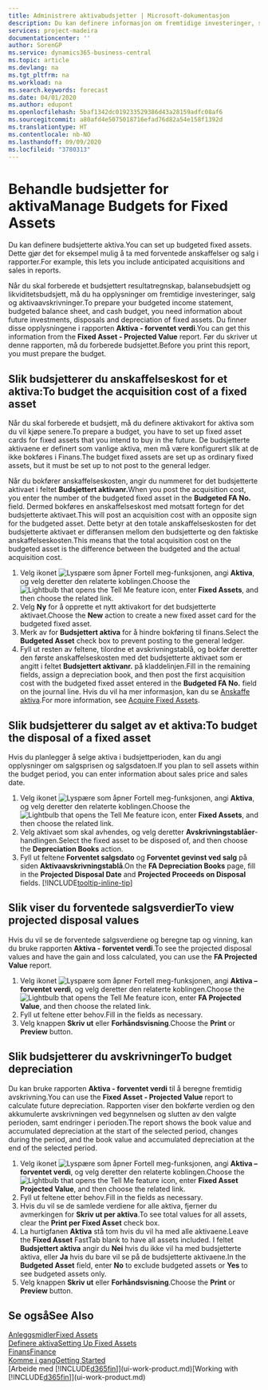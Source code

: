 ```yaml
---
title: Administrere aktivabudsjetter | Microsoft-dokumentasjon
description: Du kan definere informasjon om fremtidige investeringer, salg og avskrivning av aktiva for å bidra til å klargjøre budsjetter og prognoser.
services: project-madeira
documentationcenter: ''
author: SorenGP
ms.service: dynamics365-business-central
ms.topic: article
ms.devlang: na
ms.tgt_pltfrm: na
ms.workload: na
ms.search.keywords: forecast
ms.date: 04/01/2020
ms.author: edupont
ms.openlocfilehash: 5baf1342dc019233529386d43a28159adfc08af6
ms.sourcegitcommit: a80afd4e5075018716efad76d82a54e158f1392d
ms.translationtype: HT
ms.contentlocale: nb-NO
ms.lasthandoff: 09/09/2020
ms.locfileid: "3780313"
---
```

# <a name="manage-budgets-for-fixed-assets"></a><span data-ttu-id="e744d-103">Behandle budsjetter for aktiva</span><span class="sxs-lookup"><span data-stu-id="e744d-103">Manage Budgets for Fixed Assets</span></span>
<span data-ttu-id="e744d-104">Du kan definere budsjetterte aktiva.</span><span class="sxs-lookup"><span data-stu-id="e744d-104">You can set up budgeted fixed assets.</span></span> <span data-ttu-id="e744d-105">Dette gjør det for eksempel mulig å ta med forventede anskaffelser og salg i rapporter.</span><span class="sxs-lookup"><span data-stu-id="e744d-105">For example, this lets you include anticipated acquisitions and sales in reports.</span></span>  

<span data-ttu-id="e744d-106">Når du skal forberede et budsjettert resultatregnskap, balansebudsjett og likviditetsbudsjett, må du ha opplysninger om fremtidige investeringer, salg og aktivaavskrivninger.</span><span class="sxs-lookup"><span data-stu-id="e744d-106">To prepare your budgeted income statement, budgeted balance sheet, and cash budget, you need information about future investments, disposals and depreciation of fixed assets.</span></span> <span data-ttu-id="e744d-107">Du finner disse opplysningene i rapporten **Aktiva - forventet verdi**.</span><span class="sxs-lookup"><span data-stu-id="e744d-107">You can get this information from the **Fixed Asset - Projected Value** report.</span></span> <span data-ttu-id="e744d-108">Før du skriver ut denne rapporten, må du forberede budsjettet.</span><span class="sxs-lookup"><span data-stu-id="e744d-108">Before you print this report, you must prepare the budget.</span></span>  

## <a name="to-budget-the-acquisition-cost-of-a-fixed-asset"></a><span data-ttu-id="e744d-109">Slik budsjetterer du anskaffelseskost for et aktiva:</span><span class="sxs-lookup"><span data-stu-id="e744d-109">To budget the acquisition cost of a fixed asset</span></span>
<span data-ttu-id="e744d-110">Når du skal forberede et budsjett, må du definere aktivakort for aktiva som du vil kjøpe senere.</span><span class="sxs-lookup"><span data-stu-id="e744d-110">To prepare a budget, you have to set up fixed asset cards for fixed assets that you intend to buy in the future.</span></span> <span data-ttu-id="e744d-111">De budsjetterte aktivaene er definert som vanlige aktiva, men må være konfigurert slik at de ikke bokføres i Finans.</span><span class="sxs-lookup"><span data-stu-id="e744d-111">The budget fixed assets are set up as ordinary fixed assets, but it must be set up to not post to the general ledger.</span></span>

<span data-ttu-id="e744d-112">Når du bokfører anskaffelseskosten, angir du nummeret for det budsjetterte aktivaet i feltet **Budsjettert aktivanr.**</span><span class="sxs-lookup"><span data-stu-id="e744d-112">When you post the acquisition cost, you enter the number of the budgeted fixed asset in the **Budgeted FA No.** field.</span></span> <span data-ttu-id="e744d-113">Dermed bokføres en anskaffelseskost med motsatt fortegn for det budsjetterte aktivaet.</span><span class="sxs-lookup"><span data-stu-id="e744d-113">This will post an acquisition cost with an opposite sign for the budgeted asset.</span></span> <span data-ttu-id="e744d-114">Dette betyr at den totale anskaffelseskosten for det budsjetterte aktivaet er differansen mellom den budsjetterte og den faktiske anskaffelseskosten.</span><span class="sxs-lookup"><span data-stu-id="e744d-114">This means that the total acquisition cost on the budgeted asset is the difference between the budgeted and the actual acquisition cost.</span></span>

1. <span data-ttu-id="e744d-115">Velg ikonet ![Lyspære som åpner Fortell meg-funksjonen](media/ui-search/search_small.png "Fortell hva du vil gjøre"), angi **Aktiva**, og velg deretter den relaterte koblingen.</span><span class="sxs-lookup"><span data-stu-id="e744d-115">Choose the ![Lightbulb that opens the Tell Me feature](media/ui-search/search_small.png "Tell me what you want to do") icon, enter **Fixed Assets**, and then choose the related link.</span></span>
2. <span data-ttu-id="e744d-116">Velg **Ny** for å opprette et nytt aktivakort for det budsjetterte aktivaet.</span><span class="sxs-lookup"><span data-stu-id="e744d-116">Choose the **New** action to create a new fixed asset card for the budgeted fixed asset.</span></span>
3. <span data-ttu-id="e744d-117">Merk av for **Budsjettert aktiva** for å hindre bokføring til finans.</span><span class="sxs-lookup"><span data-stu-id="e744d-117">Select the **Budgeted Asset** check box to prevent posting to the general ledger.</span></span>
4. <span data-ttu-id="e744d-118">Fyll ut resten av feltene, tilordne et avskrivningstablå, og bokfør deretter den første anskaffelseskosten med det budsjetterte aktivaet som er angitt i feltet **Budsjettert aktivanr.** på kladdelinjen.</span><span class="sxs-lookup"><span data-stu-id="e744d-118">Fill in the remaining fields, assign a depreciation book, and then post the first acquisition cost with the budgeted fixed asset entered in the **Budgeted FA No.** field on the journal line.</span></span> <span data-ttu-id="e744d-119">Hvis du vil ha mer informasjon, kan du se [Anskaffe aktiva](fa-how-acquire.md).</span><span class="sxs-lookup"><span data-stu-id="e744d-119">For more information, see [Acquire Fixed Assets](fa-how-acquire.md).</span></span>

## <a name="to-budget-the-disposal-of-a-fixed-asset"></a><span data-ttu-id="e744d-120">Slik budsjetterer du salget av et aktiva:</span><span class="sxs-lookup"><span data-stu-id="e744d-120">To budget the disposal of a fixed asset</span></span>
<span data-ttu-id="e744d-121">Hvis du planlegger å selge aktiva i budsjettperioden, kan du angi opplysninger om salgsprisen og salgsdatoen.</span><span class="sxs-lookup"><span data-stu-id="e744d-121">If you plan to sell assets within the budget period, you can enter information about sales price and sales date.</span></span>

1. <span data-ttu-id="e744d-122">Velg ikonet ![Lyspære som åpner Fortell meg-funksjonen](media/ui-search/search_small.png "Fortell hva du vil gjøre"), angi **Aktiva**, og velg deretter den relaterte koblingen.</span><span class="sxs-lookup"><span data-stu-id="e744d-122">Choose the ![Lightbulb that opens the Tell Me feature](media/ui-search/search_small.png "Tell me what you want to do") icon, enter **Fixed Assets**, and then choose the related link.</span></span>
2. <span data-ttu-id="e744d-123">Velg aktivaet som skal avhendes, og velg deretter **Avskrivningstablåer**-handlingen.</span><span class="sxs-lookup"><span data-stu-id="e744d-123">Select the fixed asset to be disposed of, and then choose the **Depreciation Books** action.</span></span>
3. <span data-ttu-id="e744d-124">Fyll ut feltene **Forventet salgsdato** og **Forventet gevinst ved salg** på siden **Aktivaavskrivningstablå**.</span><span class="sxs-lookup"><span data-stu-id="e744d-124">On the **FA Depreciation Books** page, fill in the **Projected Disposal Date** and **Projected Proceeds on Disposal** fields.</span></span> [!INCLUDE[tooltip-inline-tip](includes/tooltip-inline-tip_md.md)]

## <a name="to-view-projected-disposal-values"></a><span data-ttu-id="e744d-125">Slik viser du forventede salgsverdier</span><span class="sxs-lookup"><span data-stu-id="e744d-125">To view projected disposal values</span></span>
<span data-ttu-id="e744d-126">Hvis du vil se de forventede salgsverdiene og beregne tap og vinning, kan du bruke rapporten **Aktiva - forventet verdi**.</span><span class="sxs-lookup"><span data-stu-id="e744d-126">To see the projected disposal values and have the gain and loss calculated, you can use the **FA Projected Value** report.</span></span>

1. <span data-ttu-id="e744d-127">Velg ikonet ![Lyspære som åpner Fortell meg-funksjonen](media/ui-search/search_small.png "Fortell hva du vil gjøre"), angi **Aktiva – forventet verdi**, og velg deretter den relaterte koblingen.</span><span class="sxs-lookup"><span data-stu-id="e744d-127">Choose the ![Lightbulb that opens the Tell Me feature](media/ui-search/search_small.png "Tell me what you want to do") icon, enter **FA Projected Value**, and then choose the related link.</span></span>
2. <span data-ttu-id="e744d-128">Fyll ut feltene etter behov.</span><span class="sxs-lookup"><span data-stu-id="e744d-128">Fill in the fields as necessary.</span></span>
3. <span data-ttu-id="e744d-129">Velg knappen **Skriv ut** eller **Forhåndsvisning**.</span><span class="sxs-lookup"><span data-stu-id="e744d-129">Choose the **Print** or **Preview** button.</span></span>

## <a name="to-budget-depreciation"></a><span data-ttu-id="e744d-130">Slik budsjetterer du avskrivninger</span><span class="sxs-lookup"><span data-stu-id="e744d-130">To budget depreciation</span></span>
<span data-ttu-id="e744d-131">Du kan bruke rapporten **Aktiva - forventet verdi** til å beregne fremtidig avskrivning.</span><span class="sxs-lookup"><span data-stu-id="e744d-131">You can use the **Fixed Asset - Projected Value** report to calculate future depreciation.</span></span> <span data-ttu-id="e744d-132">Rapporten viser den bokførte verdien og den akkumulerte avskrivningen ved begynnelsen og slutten av den valgte perioden, samt endringer i perioden.</span><span class="sxs-lookup"><span data-stu-id="e744d-132">The report shows the book value and accumulated depreciation at the start of the selected period, changes during the period, and the book value and accumulated depreciation at the end of the selected period.</span></span>

1. <span data-ttu-id="e744d-133">Velg ikonet ![Lyspære som åpner Fortell meg-funksjonen](media/ui-search/search_small.png "Fortell hva du vil gjøre"), angi **Aktiva – forventet verdi**, og velg deretter den relaterte koblingen.</span><span class="sxs-lookup"><span data-stu-id="e744d-133">Choose the ![Lightbulb that opens the Tell Me feature](media/ui-search/search_small.png "Tell me what you want to do") icon, enter **Fixed Asset Projected Value**, and then choose the related link.</span></span>
2. <span data-ttu-id="e744d-134">Fyll ut feltene etter behov.</span><span class="sxs-lookup"><span data-stu-id="e744d-134">Fill in the fields as necessary.</span></span>
3. <span data-ttu-id="e744d-135">Hvis du vil se de samlede verdiene for alle aktiva, fjerner du avmerkingen for **Skriv ut per aktiva**.</span><span class="sxs-lookup"><span data-stu-id="e744d-135">To see total values for all assets, clear the **Print per Fixed Asset** check box.</span></span>
4. <span data-ttu-id="e744d-136">La hurtigfanen **Aktiva** stå tom hvis du vil ha med alle aktivaene.</span><span class="sxs-lookup"><span data-stu-id="e744d-136">Leave the **Fixed Asset** FastTab blank to have all assets included.</span></span> <span data-ttu-id="e744d-137">I feltet **Budsjettert aktiva** angir du **Nei** hvis du ikke vil ha med budsjetterte aktiva, eller **Ja** hvis du bare vil se på de budsjetterte aktivaene.</span><span class="sxs-lookup"><span data-stu-id="e744d-137">In the **Budgeted Asset** field, enter **No** to exclude budgeted assets or **Yes** to see budgeted assets only.</span></span>
5. <span data-ttu-id="e744d-138">Velg knappen **Skriv ut** eller **Forhåndsvisning**.</span><span class="sxs-lookup"><span data-stu-id="e744d-138">Choose the **Print** or **Preview** button.</span></span>

## <a name="see-also"></a><span data-ttu-id="e744d-139">Se også</span><span class="sxs-lookup"><span data-stu-id="e744d-139">See Also</span></span>
[<span data-ttu-id="e744d-140">Anleggsmidler</span><span class="sxs-lookup"><span data-stu-id="e744d-140">Fixed Assets</span></span>](fa-manage.md)  
[<span data-ttu-id="e744d-141">Definere aktiva</span><span class="sxs-lookup"><span data-stu-id="e744d-141">Setting Up Fixed Assets</span></span>](fa-setup.md)  
[<span data-ttu-id="e744d-142">Finans</span><span class="sxs-lookup"><span data-stu-id="e744d-142">Finance</span></span>](finance.md)  
[<span data-ttu-id="e744d-143">Komme i gang</span><span class="sxs-lookup"><span data-stu-id="e744d-143">Getting Started</span></span>](product-get-started.md)  
<span data-ttu-id="e744d-144">[Arbeide med [!INCLUDE[d365fin](includes/d365fin_md.md)]](ui-work-product.md)</span><span class="sxs-lookup"><span data-stu-id="e744d-144">[Working with [!INCLUDE[d365fin](includes/d365fin_md.md)]](ui-work-product.md)</span></span>

